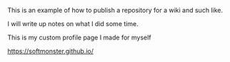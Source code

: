 This is an example of how to publish a repository for a wiki and such like.

I will write up notes on what I did some time.

This is my custom profile page I made for myself

https://softmonster.github.io/
